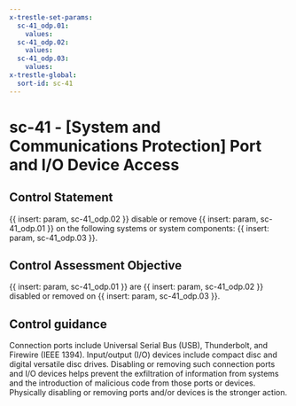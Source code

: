 ```yaml
---
x-trestle-set-params:
  sc-41_odp.01:
    values:
  sc-41_odp.02:
    values:
  sc-41_odp.03:
    values:
x-trestle-global:
  sort-id: sc-41
---
```


# sc-41 - \[System and Communications Protection\] Port and I/O Device Access

## Control Statement

{{ insert: param, sc-41_odp.02 }} disable or remove {{ insert: param, sc-41_odp.01 }} on the following systems or system components: {{ insert: param, sc-41_odp.03 }}.

## Control Assessment Objective

{{ insert: param, sc-41_odp.01 }} are {{ insert: param, sc-41_odp.02 }} disabled or removed on {{ insert: param, sc-41_odp.03 }}.

## Control guidance

Connection ports include Universal Serial Bus (USB), Thunderbolt, and Firewire (IEEE 1394). Input/output (I/O) devices include compact disc and digital versatile disc drives. Disabling or removing such connection ports and I/O devices helps prevent the exfiltration of information from systems and the introduction of malicious code from those ports or devices. Physically disabling or removing ports and/or devices is the stronger action.
